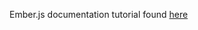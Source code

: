 Ember.js documentation tutorial found [here](https://guides.emberjs.com/release/tutorial/ember-cli/)

